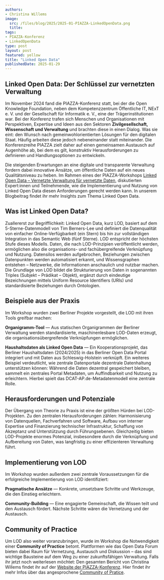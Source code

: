 ```yaml
---
authors:
- Christina Willems
image: 
  src: /files/blog/2025/2025-01-PIAZZA-LinkedOpenData.png
  title:
tags:
- PIAZZA-Konferenz
- LinkedOpenData
type: post
layout: post
featured: yellow
title: "Linked Open Data"
publishedDate: 2025-01-29
---
```


## Linked Open Data: Der Schlüssel zur vernetzten Verwaltung

Im November 2024 fand die PIAZZA-Konferenz statt, bei der die Open Knowledge Foundation, neben dem Kompetenzzentrum Öffentliche IT, NExT e. V. und der Gesellschaft für Informatik e. V., eine der Trägerinstitutionen war. Bei der Konferenz trafen sich Menschen und Organisationen mit Perspektiven, Expertise und Ideen aus den Sektoren **Zivilgesellschaft, Wissenschaft und Verwaltung** und brachten diese in einen Dialog. Was sie eint: den Wunsch nach gemeinwohlorientierten Lösungen für den digitalen Staat. Häufig arbeiten diese jedoch nebeneinander statt miteinander. Die Konferenzreihe PIAZZA zielt daher auf einen gemeinsamen Austausch auf Augenhöhe ab, bei dem es gilt, konstruktiv Herausforderungen zu definieren und Handlungsoptionen zu entwickeln. 

Die steigenden Erwartungen an eine digitale und transparente Verwaltung fordern dabei innovative Ansätze, um öffentliche Daten auf ein neues Qualitätsniveau zu heben. Im Rahmen eines der PIAZZA-Workshops [Linked Open Data – Vernetzte Verwaltung für vernetzte Daten](https://piazza-konferenz.de/2024/08/20/lod/), diskutierten Expert:innen und Teilnehmende, wie die Implementierung und Nutzung von Linked Open Data diesen Anforderungen gerecht werden kann. In unserem Blogbeitrag findet ihr mehr Insights zum Thema Linked Open Data.

## Was ist Linked Open Data?

Zuallererst zur Begrifflichkeit: Linked Open Data, kurz LOD, basiert auf dem 5-Sterne-Datenmodell von Tim Berners-Lee und definiert die Datenqualität von einfacher Online-Verfügbarkeit (ein Stern) bis hin zur vollständigen Integration in das Semantic Web (fünf Sterne). LOD entspricht der höchsten Stufe dieses Modells. Daten, die nach LOD-Prinzipien veröffentlicht werden, ermöglichen also die organisations- und fachübergreifende Verknüpfung und Nutzung. Datensilos werden aufgebrochen, Beziehungen zwischen Datenpunkten werden automatisiert erkannt, und Wissensgraphen entstehen – Netzwerke, die Informationen anschaulich und nutzbar machen. Die Grundlage von LOD bildet die Strukturierung von Daten in sogenannten Triples (Subjekt – Prädikat – Objekt), ergänzt durch eindeutige Bezeichnungen mittels Uniform Resource Identifiers (URIs) und standardisierte Beziehungen durch Ontologien.

## Beispiele aus der Praxis

Im Workshop wurden zwei Berliner Projekte vorgestellt, die LOD mit ihren Tools greifbar machen:

**Organigramm-Tool** — Aus statischen Organigrammen der Berliner Verwaltung werden standardisierte, maschinenlesbare LOD-Daten erzeugt, die organisationsübergreifende Verknüpfungen ermöglichen.

**Haushaltsdaten als Linked Open Data** — Ein Kooperationsprojekt, das Berliner Haushaltsdaten (2024/2025) in das Berliner Open Data Portal integriert und mit Daten aus Schleswig-Holstein verknüpft. Ein weiteres Beispiel verdeutlicht, wie zentrale Datenportale dezentrale Datenhaltung unterstützen können: Während die Daten dezentral gespeichert bleiben, sammelt ein zentrales Portal Metadaten, um Auffindbarkeit und Nutzung zu erleichtern. Hierbei spielt das DCAT-AP.de-Metadatenmodell eine zentrale Rolle.

## Herausforderungen und Potenziale

Der Übergang von Theorie zu Praxis ist eine der größten Hürden bei LOD-Projekten. Zu den zentralen Herausforderungen zählen: Harmonisierung von Datenquellen, Fachverfahren und Software, Aufbau von interner Expertise und Finanzierung technischer Infrastruktur, Schaffung von Akzeptanz und Unterstützung durch Führungsebenen. Gleichzeitig bieten LOD-Projekte enormes Potenzial, insbesondere durch die Verknüpfung und Aufbereitung von Daten, was langfristig zu einer effizienteren Verwaltung führt.

## Implementierung von LOD

Im Workshop wurden außerdem zwei zentrale Voraussetzungen für die erfolgreiche Implementierung von LOD identifiziert:

**Pragmatische Ansätze** — Konkrete, umsetzbare Schritte und Werkzeuge, die den Einstieg erleichtern.

**Community-Building** — Eine engagierte Gemeinschaft, die Wissen teilt und den Austausch fördert.
Nächste Schritte wären die Vernetzung und der Austausch.

## Community of Practice

Um LOD also weiter voranzubringen, wurde im Workshop die Notwendigkeit einer **Community of Practice** betont. Plattformen wie das Open Data Forum bieten dabei Raum für Vernetzung, Austausch und Diskussion – das sind wichtige Bausteine auf dem Weg zu einer zukunftsfähigen Verwaltung. Falls ihr jetzt noch weiterlesen möchtet: Den gesamten Bericht von Christina Willems findet ihr auf der [Website der PIAZZA-Konferenz](https://piazza-konferenz.de/2024/12/17/linked-open-data-vernetzte-verwaltung/). Hier findet ihr mehr Infos über das angesprochene [Community of Pratice](https://discourse.opencode.de/t/community-of-practice-linked-open-data/3445).
